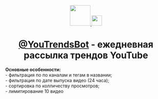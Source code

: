 <div align="center">
  <a href="http://telegram.me/YouTrendsBot">
    <img  src="https://cdn.worldvectorlogo.com/logos/youtube-2-1.svg" width="64"/>
  </a>
  <a href="http://telegram.me/YouTrendsBot">
    <img src="https://telegram.org/img/t_logo.png" width="32"/>
  </a>
  <h1>
    <a href="http://telegram.me/YouTrendsBot")>@YouTrendsBot</a> - ежедневная рассылка трендов YouTube
  </h1>
</div>
<b>Основные особенности:</b><br>
- фильтрация по по каналам и тегам в названии;<br>
- фильтрация по дате выпуска видео (24 часа);<br>
- сортировка по колличеству просмотров;<br>
- лимитирование 10 видео<br>
